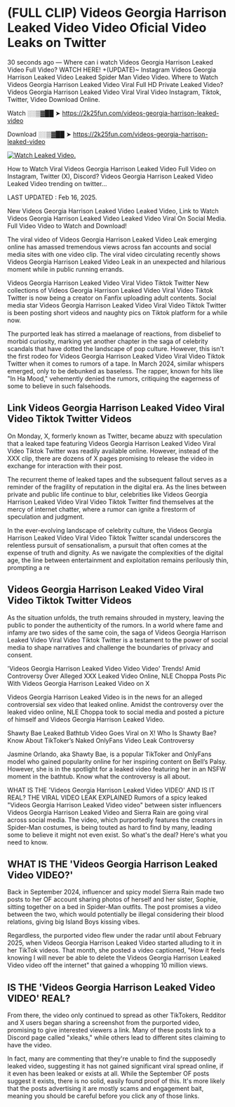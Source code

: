 # (FULL CLIP) Videos Georgia Harrison Leaked Video Video Oficial Video Leaks on Twitter

30 seconds ago — Where can i watch Videos Georgia Harrison Leaked Video Full Video? WATCH HERE! +(UPDATE)~ Instagram Videos Georgia Harrison Leaked Video Leaked Spider Man Video Video. Where to Watch Videos Georgia Harrison Leaked Video Viral Full HD Private Leaked Video? Videos Georgia Harrison Leaked Video Viral Viral Video Instagram, Tiktok, Twitter, Video Download Online.

Watch ░░▒▓██ ➤ https://2k25fun.com/videos-georgia-harrison-leaked-video

Download ░░▒▓██ ➤ https://2k25fun.com/videos-georgia-harrison-leaked-video

[![Watch Leaked Video.](https://miro.medium.com/v2/resize:fit:828/format:webp/1*cilzJN44JGOrTw9NJCrNHA.gif "Watch Leaked Video")](https://2k25fun.com/videos-georgia-harrison-leaked-video)

How to Watch Viral Videos Georgia Harrison Leaked Video Full Video on Instagram, Twitter (X), Discord? Videos Georgia Harrison Leaked Video Leaked Video trending on twitter...

LAST UPDATED : Feb 16, 2025.

New Videos Georgia Harrison Leaked Video Leaked Video, Link to Watch Videos Georgia Harrison Leaked Video Leaked Video Viral On Social Media. Full Video Video to Watch and Download!

The viral video of Videos Georgia Harrison Leaked Video Leak emerging online has amassed tremendous views across fan accounts and social media sites with one video clip. The viral video circulating recently shows Videos Georgia Harrison Leaked Video Leak in an unexpected and hilarious moment while in public running errands.

Videos Georgia Harrison Leaked Video Viral Video Tiktok Twitter New collections of Videos Georgia Harrison Leaked Video Viral Video Tiktok Twitter is now being a creator on Fanfix uploading adult contents. Social media star Videos Georgia Harrison Leaked Video Viral Video Tiktok Twitter is been posting short videos and naughty pics on Tiktok platform for a while now.

The purported leak has stirred a maelanage of reactions, from disbelief to morbid curiosity, marking yet another chapter in the saga of celebrity scandals that have dotted the landscape of pop culture. However, this isn't the first rodeo for Videos Georgia Harrison Leaked Video Viral Video Tiktok Twitter when it comes to rumors of a tape. In March 2024, similar whispers emerged, only to be debunked as baseless. The rapper, known for hits like "In Ha Mood," vehemently denied the rumors, critiquing the eagerness of some to believe in such falsehoods.

## Link Videos Georgia Harrison Leaked Video Viral Video Tiktok Twitter Videos

On Monday, X, formerly known as Twitter, became abuzz with speculation that a leaked tape featuring Videos Georgia Harrison Leaked Video Viral Video Tiktok Twitter was readily available online. However, instead of the XXX clip, there are dozens of X pages promising to release the video in exchange for interaction with their post.

The recurrent theme of leaked tapes and the subsequent fallout serves as a reminder of the fragility of reputation in the digital era. As the lines between private and public life continue to blur, celebrities like Videos Georgia Harrison Leaked Video Viral Video Tiktok Twitter find themselves at the mercy of internet chatter, where a rumor can ignite a firestorm of speculation and judgment.

In the ever-evolving landscape of celebrity culture, the Videos Georgia Harrison Leaked Video Viral Video Tiktok Twitter scandal underscores the relentless pursuit of sensationalism, a pursuit that often comes at the expense of truth and dignity. As we navigate the complexities of the digital age, the line between entertainment and exploitation remains perilously thin, prompting a re

##  Videos Georgia Harrison Leaked Video Viral Video Tiktok Twitter Videos

As the situation unfolds, the truth remains shrouded in mystery, leaving the public to ponder the authenticity of the rumors. In a world where fame and infamy are two sides of the same coin, the saga of Videos Georgia Harrison Leaked Video Viral Video Tiktok Twitter is a testament to the power of social media to shape narratives and challenge the boundaries of privacy and consent.

'Videos Georgia Harrison Leaked Video Video Video' Trends! Amid Controversy Over Alleged XXX Leaked Video Online, NLE Choppa Posts Pic With Videos Georgia Harrison Leaked Video on X

Videos Georgia Harrison Leaked Video is in the news for an alleged controversial sex video that leaked online. Amidst the controversy over the leaked video online, NLE Choppa took to social media and posted a picture of himself and Videos Georgia Harrison Leaked Video.

Shawty Bae Leaked Bathtub Video Goes Viral on X! Who Is Shawty Bae? Know About TikToker’s Naked OnlyFans Video Leak Controversy

Jasmine Orlando, aka Shawty Bae, is a popular TikToker and OnlyFans model who gained popularity online for her inspiring content on Bell’s Palsy. However, she is in the spotlight for a leaked video featuring her in an NSFW moment in the bathtub. Know what the controversy is all about.

WHAT IS THE 'Videos Georgia Harrison Leaked Video VIDEO' AND IS IT REAL? THE VIRAL VIDEO LEAK EXPLAINED Rumors of a spicy leaked "Videos Georgia Harrison Leaked Video video" between sister influencers Videos Georgia Harrison Leaked Video and Sierra Rain are going viral across social media. The video, which purportedly features the creators in Spider-Man costumes, is being touted as hard to find by many, leading some to believe it might not even exist. So what's the deal? Here's what you need to know.

## WHAT IS THE 'Videos Georgia Harrison Leaked Video VIDEO?'

Back in September 2024, influencer and spicy model Sierra Rain made two posts to her OF account sharing photos of herself and her sister, Sophie, sitting together on a bed in Spider-Man outfits. The post promises a video between the two, which would potentially be illegal considering their blood relations, giving big Island Boys kissing vibes.

Regardless, the purported video flew under the radar until about February 2025, when Videos Georgia Harrison Leaked Video started alluding to it in her TikTok videos. That month, she posted a video captioned, "How it feels knowing I will never be able to delete the Videos Georgia Harrison Leaked Video video off the internet" that gained a whopping 10 million views.

## IS THE 'Videos Georgia Harrison Leaked Video VIDEO' REAL?

From there, the video only continued to spread as other TikTokers, Redditor and X users began sharing a screenshot from the purported video, promising to give interested viewers a link. Many of these posts link to a Discord page called "xleaks," while others lead to different sites claiming to have the video.

In fact, many are commenting that they're unable to find the supposedly leaked video, suggesting it has not gained significant viral spread online, if it even has been leaked or exists at all. While the September OF posts suggest it exists, there is no solid, easily found proof of this. It's more likely that the posts advertising it are mostly scams and engagement bait, meaning you should be careful before you click any of those links.